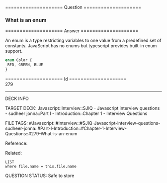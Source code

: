 ==================== Question ====================  

### What is an enum  

==================== Answer ====================  

An enum is a type restricting variables to one value from a predefined set of
constants. JavaScript has no enums but typescript provides built-in enum
support.

```javascript
enum Color {
 RED, GREEN, BLUE
}
```

==================== Id ====================  
279

---

DECK INFO

TARGET DECK: Javascript::Interview::SJIQ - Javascript interview questions - sudheer jonna::Part I - Introduction::Chapter 1 - Interview Questions

FILE TAGS: #Javascript::#Interview::#SJIQ-Javascript-interview-questions-sudheer-jonna::#Part-I-Introduction::#Chapter-1-Interview-Questions::#279-What-is-an-enum

Reference:

Related:

```dataview
LIST
where file.name = this.file.name
```

QUESTION STATUS: Safe to store
